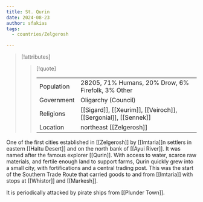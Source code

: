 ```yaml
---
title: St. Qurin
date: 2024-08-23
author: sfakias
tags:
  - countries/Zelgerosh

---
```

> [!attributes]
> 
> > [!quote]
> >
> > | | |
> > | --- | --- |
> > | Population | 28205, 71% Humans, 20% Drow, 6% Firefolk, 3% Other |
> > | Government | Oligarchy (Council) |
> > | Religions | [[Sigard]], [[Xeurim]], [[Veiroch]], [[Sergonial]], [[Sennek]] |
> > | Location | northeast [[Zelgerosh]] |

One of the first cities established in [[Zelgerosh]] by [[Imtaria]]n settlers in eastern [[Haltu Desert]] and on the north bank of [[Ayui River]]. It was named after the famous explorer [[Qurin]]. With access to water, scarce raw materials, and fertile enough land to support farms, Qurin quickly grew into a small city, with fortifications and a central trading post. This was the start of the Southern Trade Route that carried goods to and from [[Imtaria]] with stops at [[Whistor]] and [[Markesh]].

It is periodically attacked by pirate ships from [[Plunder Town]].